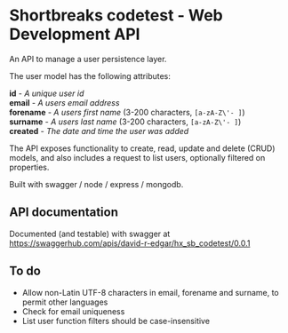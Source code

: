 # Shortbreaks codetest - Web Development API

An API to manage a user persistence layer.

The user model has the following attributes:

**id** - *A unique user id*  
**email** - *A users email address*  
**forename** - *A users first name* (3-200 characters, `[a-zA-Z\'- ]`)  
**surname** - *A users last name* (3-200 characters, `[a-zA-Z\'- ]`)  
**created** - *The date and time the user was added*  

The API exposes functionality to create, read, update and delete (CRUD) models, and also includes a request to list users, optionally filtered on properties.

Built with swagger / node / express / mongodb.

## API documentation
Documented (and testable) with swagger at https://swaggerhub.com/apis/david-r-edgar/hx_sb_codetest/0.0.1


## To do

- Allow non-Latin UTF-8 characters in email, forename and surname, to permit other languages
- Check for email uniqueness
- List user function filters should be case-insensitive
